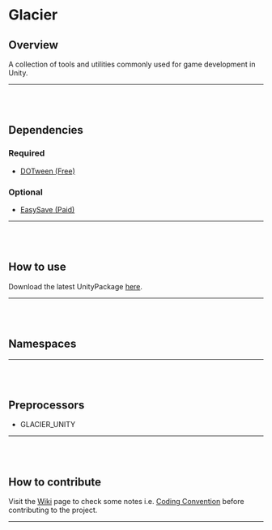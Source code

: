 # Glacier

## Overview
A collection of tools and utilities commonly used for game development in Unity.

---
<br /><br />

## Dependencies
### Required
- [DOTween (Free)](https://assetstore.unity.com/packages/tools/animation/dotween-hotween-v2-27676)
### Optional
- [EasySave (Paid)](https://assetstore.unity.com/packages/tools/utilities/easy-save-the-complete-save-data-serializer-system-768)

---
<br /><br />

## How to use
Download the latest UnityPackage [here](https://github.com/Snowblink-Studios/Glacier/wiki/Releases?target=_blank).

---
<br /><br />

## Namespaces

---
<br /><br />

## Preprocessors
- GLACIER_UNITY

---
<br /><br />

## How to contribute
Visit the [Wiki](https://github.com/Snowblink-Studios/Glacier/wiki) page to check some notes i.e. [Coding Convention](https://github.com/Snowblink-Studios/Glacier/wiki/Coding-Convention) before contributing to the project.

---
<br /><br />
